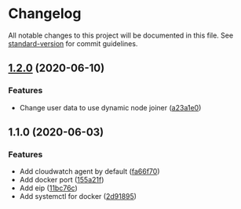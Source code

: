 # Changelog

All notable changes to this project will be documented in this file. See [standard-version](https://github.com/conventional-changelog/standard-version) for commit guidelines.

## [1.2.0](https://github.com/jazztong/terraform-ec2/compare/v1.1.0...v1.2.0) (2020-06-10)


### Features

* Change user data to use dynamic node joiner ([a23a1e0](https://github.com/jazztong/terraform-ec2/commit/a23a1e0a8d4384d4741753d6e7a1c0e3b1c48089))

## 1.1.0 (2020-06-03)


### Features

* Add cloudwatch agent by default ([fa66f70](https://github.com/jazztong/terraform-ec2/commit/fa66f706b56bd859e7bde7b03e272fe26df8bc42))
* Add docker port ([155a21f](https://github.com/jazztong/terraform-ec2/commit/155a21ffdbe3a5459bf9b1d9b0524163942abc4a))
* Add eip ([11bc76c](https://github.com/jazztong/terraform-ec2/commit/11bc76c87e044c1c3e18c76a9c5281178a80fa1f))
* Add systemctl for docker ([2d91895](https://github.com/jazztong/terraform-ec2/commit/2d918954f6720e5a14c8220ab28a0f635a7d4987))
